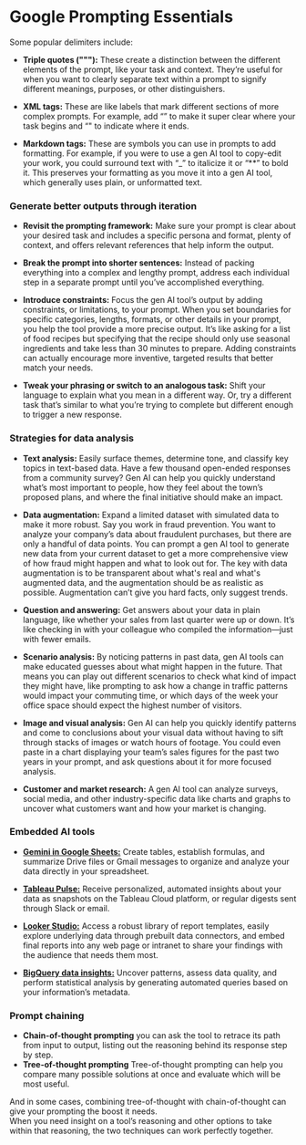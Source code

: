 # Google Prompting Essentials

Some popular delimiters include:

- **Triple quotes ("""):**
  These create a distinction between the different elements of the prompt, like your task and context.
  They’re useful for when you want to clearly separate text within a prompt to signify different meanings, purposes, or other distinguishers.

- **XML tags:**
  These are like labels that mark different sections of more complex prompts.
  For example, add “<task>” to make it super clear where your task begins and “</task>" to indicate where it ends.

- **Markdown tags:**
  These are symbols you can use in prompts to add formatting.
  For example, if you were to use a gen AI tool to copy-edit your work, you could surround text with “\_” to italicize it or “\*\*” to bold it.
  This preserves your formatting as you move it into a gen AI tool, which generally uses plain, or unformatted text.

### Generate better outputs through iteration

- **Revisit the prompting framework:**
  Make sure your prompt is clear about your desired task and includes a specific persona and format, plenty of context, and offers relevant references that help inform the output.

- **Break the prompt into shorter sentences:**
  Instead of packing everything into a complex and lengthy prompt, address each individual step in a separate prompt until you’ve accomplished everything.

- **Introduce constraints:**
  Focus the gen AI tool’s output by adding constraints, or limitations, to your prompt.
  When you set boundaries for specific categories, lengths, formats, or other details in your prompt,
  you help the tool provide a more precise output.
  It’s like asking for a list of food recipes but specifying that the recipe should only use seasonal ingredients and take less than 30 minutes to prepare.
  Adding constraints can actually encourage more inventive, targeted results that better match your needs.

- **Tweak your phrasing or switch to an analogous task:**
  Shift your language to explain what you mean in a different way.
  Or, try a different task that’s similar to what you’re trying to complete but different enough to trigger a new response.

### Strategies for data analysis

- **Text analysis:** Easily surface themes, determine tone, and classify key topics in text-based data. Have a few thousand open-ended responses from a community survey? Gen AI can help you quickly understand what’s most important to people, how they feel about the town’s proposed plans, and where the final initiative should make an impact.

- **Data augmentation:** Expand a limited dataset with simulated data to make it more robust. Say you work in fraud prevention. You want to analyze your company’s data about fraudulent purchases, but there are only a handful of data points. You can prompt a gen AI tool to generate new data from your current dataset to get a more comprehensive view of how fraud might happen and what to look out for. The key with data augmentation is to be transparent about what's real and what's augmented data, and the augmentation should be as realistic as possible. Augmentation can’t give you hard facts, only suggest trends.

- **Question and answering:** Get answers about your data in plain language, like whether your sales from last quarter were up or down. It’s like checking in with your colleague who compiled the information—just with fewer emails.

- **Scenario analysis:** By noticing patterns in past data, gen AI tools can make educated guesses about what might happen in the future. That means you can play out different scenarios to check what kind of impact they might have, like prompting to ask how a change in traffic patterns would impact your commuting time, or which days of the week your office space should expect the highest number of visitors.

- **Image and visual analysis:** Gen AI can help you quickly identify patterns and come to conclusions about your visual data without having to sift through stacks of images or watch hours of footage. You could even paste in a chart displaying your team’s sales figures for the past two years in your prompt, and ask questions about it for more focused analysis.

- **Customer and market research:** A gen AI tool can analyze surveys, social media, and other industry-specific data like charts and graphs to uncover what customers want and how your market is changing.

### Embedded AI tools

- **[Gemini in Google Sheets:](https://support.google.com/docs/answer/13951830?hl=en)** Create tables, establish formulas, and summarize Drive files or Gmail messages to organize and analyze your data directly in your spreadsheet.

- **[Tableau Pulse:](https://www.tableau.com/products/tableau-pulse)** Receive personalized, automated insights about your data as snapshots on the Tableau Cloud platform, or regular digests sent through Slack or email.

- **[Looker Studio:](https://cloud.google.com/looker-studio?hl=en)** Access a robust library of report templates, easily explore underlying data through prebuilt data connectors, and embed final reports into any web page or intranet to share your findings with the audience that needs them most.

- **[BigQuery data insights:](https://cloud.google.com/bigquery/docs/data-insights)** Uncover patterns, assess data quality, and perform statistical analysis by generating automated queries based on your information’s metadata.

### Prompt chaining

- **Chain-of-thought prompting** you can ask the tool to retrace its path from input to output, listing out the reasoning behind its response step by step.
- **Tree-of-thought prompting** Tree-of-thought prompting can help you compare many possible solutions at once and evaluate which will be most useful.

And in some cases, combining tree-of-thought with chain-of-thought can give your prompting the boost it needs.  
When you need insight on a tool’s reasoning and other options to take within that reasoning, the two techniques can work perfectly together.
